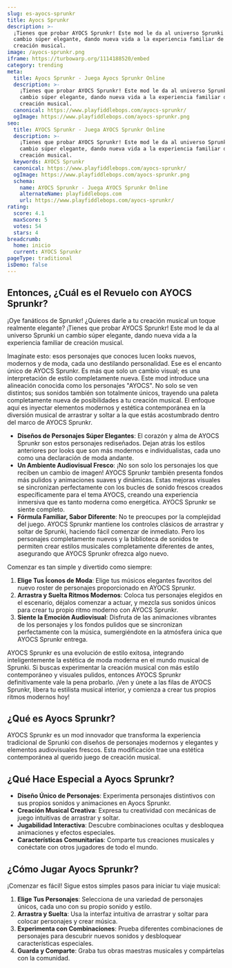 ```yaml
---
slug: es-ayocs-sprunkr
title: Ayocs Sprunkr
description: >-
  ¡Tienes que probar AYOCS Sprunkr! Este mod le da al universo Sprunki un
  cambio súper elegante, dando nueva vida a la experiencia familiar de
  creación musical.
image: /ayocs-sprunkr.png
iframe: https://turbowarp.org/1114188520/embed
category: trending
meta:
  title: Ayocs Sprunkr - Juega Ayocs Sprunkr Online
  description: >-
    ¡Tienes que probar AYOCS Sprunkr! Este mod le da al universo Sprunki un
    cambio súper elegante, dando nueva vida a la experiencia familiar de
    creación musical.
  canonical: https://www.playfiddlebops.com/ayocs-sprunkr/
  ogImage: https://www.playfiddlebops.com/ayocs-sprunkr.png
seo:
  title: AYOCS Sprunkr - Juega AYOCS Sprunkr Online
  description: >-
    ¡Tienes que probar AYOCS Sprunkr! Este mod le da al universo Sprunki un
    cambio súper elegante, dando nueva vida a la experiencia familiar de
    creación musical.
  keywords: AYOCS Sprunkr
  canonical: https://www.playfiddlebops.com/ayocs-sprunkr/
  ogImage: https://www.playfiddlebops.com/ayocs-sprunkr.png
  schema:
    name: AYOCS Sprunkr - Juega AYOCS Sprunkr Online
    alternateName: playfiddlebops.com
    url: https://www.playfiddlebops.com/ayocs-sprunkr/
rating:
  score: 4.1
  maxScore: 5
  votes: 54
  stars: 4
breadcrumb:
  home: inicio
  current: AYOCS Sprunkr
pageType: traditional
isDemo: false
---
```


## Entonces, ¿Cuál es el Revuelo con AYOCS Sprunkr?

¡Oye fanáticos de Sprunkr! ¿Quieres darle a tu creación musical un toque realmente elegante? ¡Tienes que probar AYOCS Sprunkr! Este mod le da al universo Sprunki un cambio súper elegante, dando nueva vida a la experiencia familiar de creación musical.

Imagínate esto: esos personajes que conoces lucen looks nuevos, modernos y de moda, cada uno destilando personalidad. Ese es el encanto único de AYOCS Sprunkr. Es más que solo un cambio visual; es una interpretación de estilo completamente nueva. Este mod introduce una alineación conocida como los personajes "AYOCS". No solo se ven distintos; sus sonidos también son totalmente únicos, trayendo una paleta completamente nueva de posibilidades a tu creación musical. El enfoque aquí es inyectar elementos modernos y estética contemporánea en la diversión musical de arrastrar y soltar a la que estás acostumbrado dentro del marco de AYOCS Sprunkr.

- **Diseños de Personajes Súper Elegantes**: El corazón y alma de AYOCS Sprunkr son estos personajes rediseñados. Dejan atrás los estilos anteriores por looks que son más modernos e individualistas, cada uno como una declaración de moda andante.
- **Un Ambiente Audiovisual Fresco**: ¡No son solo los personajes los que reciben un cambio de imagen! AYOCS Sprunkr también presenta fondos más pulidos y animaciones suaves y dinámicas. Estas mejoras visuales se sincronizan perfectamente con los bucles de sonido frescos creados específicamente para el tema AYOCS, creando una experiencia inmersiva que es tanto moderna como energética. AYOCS Sprunkr se siente completo.
- **Fórmula Familiar, Sabor Diferente**: No te preocupes por la complejidad del juego. AYOCS Sprunkr mantiene los controles clásicos de arrastrar y soltar de Sprunki, haciendo fácil comenzar de inmediato. Pero los personajes completamente nuevos y la biblioteca de sonidos te permiten crear estilos musicales completamente diferentes de antes, asegurando que AYOCS Sprunkr ofrezca algo nuevo.

Comenzar es tan simple y divertido como siempre:

1. **Elige Tus Íconos de Moda**: Elige tus músicos elegantes favoritos del nuevo roster de personajes proporcionado en AYOCS Sprunkr.
1. **Arrastra y Suelta Ritmos Modernos**: Coloca tus personajes elegidos en el escenario, déjalos comenzar a actuar, y mezcla sus sonidos únicos para crear tu propio ritmo moderno con AYOCS Sprunkr.
1. **Siente la Emoción Audiovisual**: Disfruta de las animaciones vibrantes de los personajes y los fondos pulidos que se sincronizan perfectamente con la música, sumergiéndote en la atmósfera única que AYOCS Sprunkr entrega.

AYOCS Sprunkr es una evolución de estilo exitosa, integrando inteligentemente la estética de moda moderna en el mundo musical de Sprunki. Si buscas experimentar la creación musical con más estilo contemporáneo y visuales pulidos, entonces AYOCS Sprunkr definitivamente vale la pena probarlo. ¡Ven y únete a las filas de AYOCS Sprunkr, libera tu estilista musical interior, y comienza a crear tus propios ritmos modernos hoy!

## ¿Qué es Ayocs Sprunkr?

AYOCS Sprunkr es un mod innovador que transforma la experiencia tradicional de Sprunki con diseños de personajes modernos y elegantes y elementos audiovisuales frescos. Esta modificación trae una estética contemporánea al querido juego de creación musical.

## ¿Qué Hace Especial a Ayocs Sprunkr?

- **Diseño Único de Personajes**: Experimenta personajes distintivos con sus propios sonidos y animaciones en Ayocs Sprunkr.
- **Creación Musical Creativa**: Expresa tu creatividad con mecánicas de juego intuitivas de arrastrar y soltar.
- **Jugabilidad Interactiva**: Descubre combinaciones ocultas y desbloquea animaciones y efectos especiales.
- **Características Comunitarias**: Comparte tus creaciones musicales y conéctate con otros jugadores de todo el mundo.

## ¿Cómo Jugar Ayocs Sprunkr?

¡Comenzar es fácil! Sigue estos simples pasos para iniciar tu viaje musical:

1. **Elige Tus Personajes**: Selecciona de una variedad de personajes únicos, cada uno con su propio sonido y estilo.
1. **Arrastra y Suelta**: Usa la interfaz intuitiva de arrastrar y soltar para colocar personajes y crear música.
1. **Experimenta con Combinaciones**: Prueba diferentes combinaciones de personajes para descubrir nuevos sonidos y desbloquear características especiales.
1. **Guarda y Comparte**: Graba tus obras maestras musicales y compártelas con la comunidad.